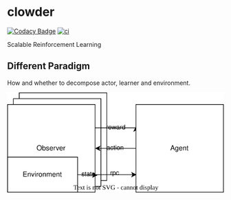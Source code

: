 # clowder

[![Codacy Badge](https://api.codacy.com/project/badge/Grade/97ad9a705c2549818906ca1dbde13030)](https://app.codacy.com/gh/Catwork-LLC/clowder?utm_source=github.com&utm_medium=referral&utm_content=Catwork-LLC/clowder&utm_campaign=Badge_Grade)
[![ci](https://github.com/Catwork-LLC/clowder/actions/workflows/build-docker.yml/badge.svg)](https://github.com/Catwork-LLC/clowder/actions/workflows/build-docker.yml)

Scalable Reinforcement Learning

## Different Paradigm

How and whether to decompose actor, learner and environment.

<img src="./multiple_observers.svg">